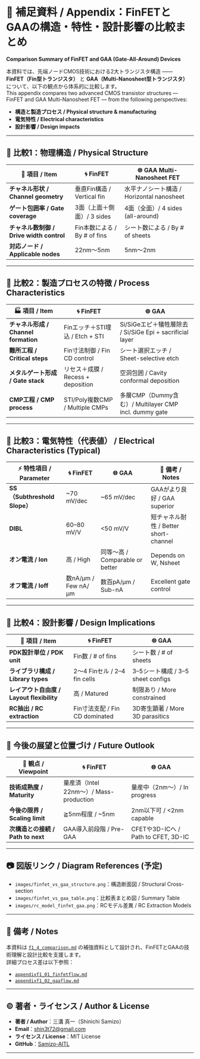 # 🧩 補足資料 / Appendix：FinFETとGAAの構造・特性・設計影響の比較まとめ  
**Comparison Summary of FinFET and GAA (Gate-All-Around) Devices**

本資料では、先端ノードCMOS技術における2大トランジスタ構造 ――  
**FinFET（Fin型トランジスタ）** と **GAA（Multi-Nanosheet型トランジスタ）** について、以下の観点から体系的に比較します。  
This appendix compares two advanced CMOS transistor structures — FinFET and GAA Multi-Nanosheet FET — from the following perspectives:

- **構造と製造プロセス / Physical structure & manufacturing**
- **電気特性 / Electrical characteristics**
- **設計影響 / Design impacts**

---

## 🔸 比較1：物理構造 / Physical Structure

| 🧱 項目 / Item | 🌀 FinFET | 🌐 GAA Multi-Nanosheet FET |
|----------------|-----------|-----------------------------|
| **チャネル形状 / Channel geometry** | 垂直Fin構造 / Vertical fin | 水平ナノシート構造 / Horizontal nanosheet |
| **ゲート包囲率 / Gate coverage** | 3面（上面＋側面）/ 3 sides | 4面（全面）/ 4 sides (all-around) |
| **チャネル数制御 / Drive width control** | Fin本数による / By # of fins | シート数による / By # of sheets |
| **対応ノード / Applicable nodes** | 22nm〜5nm | 5nm〜2nm |

---

## 🔸 比較2：製造プロセスの特徴 / Process Characteristics

| 🏭 項目 / Item | 🌀 FinFET | 🌐 GAA |
|----------------|-----------|--------|
| **チャネル形成 / Channel formation** | Finエッチ＋STI埋込 / Etch + STI | Si/SiGeエピ＋犠牲層除去 / Si/SiGe Epi + sacrificial layer |
| **難所工程 / Critical steps** | Fin寸法制御 / Fin CD control | シート選択エッチ / Sheet-selective etch |
| **メタルゲート形成 / Gate stack** | リセス＋成膜 / Recess + deposition | 空洞包囲 / Cavity conformal deposition |
| **CMP工程 / CMP process** | STI/Poly複数CMP / Multiple CMPs | 多層CMP（Dummy含む）/ Multilayer CMP incl. dummy gate |

---

## 🔸 比較3：電気特性（代表値） / Electrical Characteristics (Typical)

| ⚡ 特性項目 / Parameter | 🌀 FinFET | 🌐 GAA | 📝 備考 / Notes |
|------------------------|-----------|--------|------------------|
| **SS（Subthreshold Slope）** | ~70 mV/dec | ~65 mV/dec | GAAがより良好 / GAA superior |
| **DIBL** | 60–80 mV/V | <50 mV/V | 短チャネル耐性 / Better short-channel |
| **オン電流 / Ion** | 高 / High | 同等〜高 / Comparable or better | Depends on W, Nsheet |
| **オフ電流 / Ioff** | 数nA/µm / Few nA/µm | 数百pA/µm / Sub-nA | Excellent gate control |

---

## 🔸 比較4：設計影響 / Design Implications

| 🧩 項目 / Item | 🌀 FinFET | 🌐 GAA |
|----------------|-----------|--------|
| **PDK設計単位 / PDK unit** | Fin数 / # of fins | シート数 / # of sheets |
| **ライブラリ構成 / Library types** | 2〜4 Finセル / 2–4 fin cells | 3–5シート構成 / 3–5 sheet configs |
| **レイアウト自由度 / Layout flexibility** | 高 / Matured | 制限あり / More constrained |
| **RC抽出 / RC extraction** | Fin寸法支配 / Fin CD dominated | 3D寄生顕著 / More 3D parasitics |

---

## 🔸 今後の展望と位置づけ / Future Outlook

| 🚀 観点 / Viewpoint | 🌀 FinFET | 🌐 GAA |
|---------------------|-----------|--------|
| **技術成熟度 / Maturity** | 量産済（Intel 22nm〜）/ Mass-production | 量産中（2nm〜）/ In progress |
| **今後の限界 / Scaling limit** | ≧5nm程度 / ~5nm | 2nm以下可 / <2nm capable |
| **次構造との接続 / Path to next** | GAA導入前段階 / Pre-GAA | CFETや3D-ICへ / Path to CFET, 3D-IC |

---

## 📷 図版リンク / Diagram References (予定)

- `images/finfet_vs_gaa_structure.png`：構造断面図 / Structural Cross-section  
- `images/finfet_vs_gaa_table.png`：比較表まとめ図 / Summary Table  
- `images/rc_model_finfet_gaa.png`：RCモデル差異 / RC Extraction Models

---

## 📝 備考 / Notes

本資料は [`f1_4_comparison.md`](./f1_4_comparison.md) の補強資料として設計され、FinFETとGAAの技術理解と設計比較を支援します。  
詳細プロセス差は以下参照：

- [`appendixf1_01_finfetflow.md`](./appendixf1_01_finfetflow.md)  
- [`appendixf1_02_gaaflow.md`](./appendixf1_02_gaaflow.md)

---

## ©️ 著者・ライセンス / Author & License

- **著者 / Author**：三溝 真一（Shinichi Samizo）  
- **Email**：[shin3t72@gmail.com](mailto:shin3t72@gmail.com)  
- **ライセンス / License**：MIT License  
- **GitHub**：[Samizo-AITL](https://github.com/Samizo-AITL)

---
